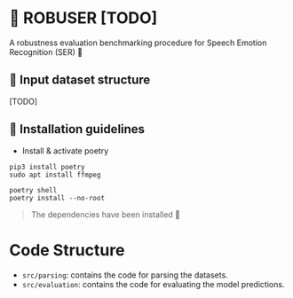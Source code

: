 # 💪 ROBUSER [TODO]
A robustness evaluation benchmarking procedure for Speech Emotion Recognition (SER) 💬


## 📑 Input dataset structure 

[TODO]

## 💁 Installation guidelines

- Install & activate poetry

```
pip3 install poetry
sudo apt install ffmpeg
```

```
poetry shell
poetry install --no-root
```

> The dependencies have been installed 👏

# Code Structure

- `src/parsing`: contains the code for parsing the datasets.
- `src/evaluation`: contains the code for evaluating the model predictions.
